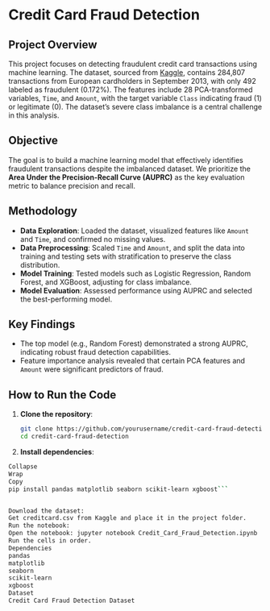 # Credit Card Fraud Detection

## Project Overview
This project focuses on detecting fraudulent credit card transactions using machine learning. The dataset, sourced from [Kaggle](https://www.kaggle.com/mlg-ulb/creditcardfraud), contains 284,807 transactions from European cardholders in September 2013, with only 492 labeled as fraudulent (0.172%). The features include 28 PCA-transformed variables, `Time`, and `Amount`, with the target variable `Class` indicating fraud (1) or legitimate (0). The dataset’s severe class imbalance is a central challenge in this analysis.

## Objective
The goal is to build a machine learning model that effectively identifies fraudulent transactions despite the imbalanced dataset. We prioritize the **Area Under the Precision-Recall Curve (AUPRC)** as the key evaluation metric to balance precision and recall.

## Methodology
- **Data Exploration**: Loaded the dataset, visualized features like `Amount` and `Time`, and confirmed no missing values.
- **Data Preprocessing**: Scaled `Time` and `Amount`, and split the data into training and testing sets with stratification to preserve the class distribution.
- **Model Training**: Tested models such as Logistic Regression, Random Forest, and XGBoost, adjusting for class imbalance.
- **Model Evaluation**: Assessed performance using AUPRC and selected the best-performing model.

## Key Findings
- The top model (e.g., Random Forest) demonstrated a strong AUPRC, indicating robust fraud detection capabilities.
- Feature importance analysis revealed that certain PCA features and `Amount` were significant predictors of fraud.

## How to Run the Code
1. **Clone the repository**:
   ```bash
   git clone https://github.com/yourusername/credit-card-fraud-detection.git
   cd credit-card-fraud-detection

2. **Install dependencies**:
```bash
Collapse
Wrap
Copy
pip install pandas matplotlib seaborn scikit-learn xgboost```


Download the dataset:
Get creditcard.csv from Kaggle and place it in the project folder.
Run the notebook:
Open the notebook: jupyter notebook Credit_Card_Fraud_Detection.ipynb
Run the cells in order.
Dependencies
pandas
matplotlib
seaborn
scikit-learn
xgboost
Dataset
Credit Card Fraud Detection Dataset
